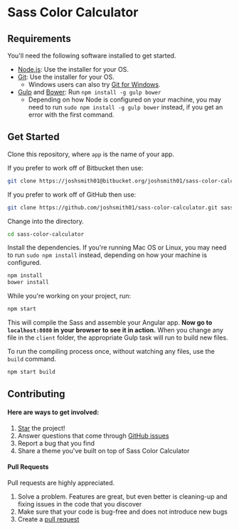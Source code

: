 # Sass Color Calculator


## Requirements

You'll need the following software installed to get started.

  - [Node.js](http://nodejs.org): Use the installer for your OS.
  - [Git](http://git-scm.com/downloads): Use the installer for your OS.
    - Windows users can also try [Git for Windows](http://git-for-windows.github.io/).
  - [Gulp](http://gulpjs.com/) and [Bower](http://bower.io): Run `npm install -g gulp bower`
    - Depending on how Node is configured on your machine, you may need to run `sudo npm install -g gulp bower` instead, if you get an error with the first command.

## Get Started

Clone this repository, where `app` is the name of your app.

If you prefer to work off of Bitbucket then use:
```bash
git clone https://joshsmith01@bitbucket.org/joshsmith01/sass-color-calculator.git sass-color-calculator
```

If you prefer to work off of GitHub then use:
```bash
git clone https://github.com/joshsmith01/sass-color-calculator.git sass-color-calculator
```


Change into the directory.

```bash
cd sass-color-calculator
```

Install the dependencies. If you're running Mac OS or Linux, you may need to run `sudo npm install` instead, depending on how your machine is configured.

```bash
npm install
bower install
```

While you're working on your project, run:

```bash
npm start
```

This will compile the Sass and assemble your Angular app. **Now go to `localhost:8080` in your browser to see it in action.** When you change any file in the `client` folder, the appropriate Gulp task will run to build new files.

To run the compiling process once, without watching any files, use the `build` command.

```bash
npm start build
```

## Contributing
#### Here are ways to get involved:

1. [Star](https://github.com/joshsmith01/sass-color-calculator/stargazers) the project!
2. Answer questions that come through [GitHub issues](https://github.com/joshsmith01/sass-color-calculator/issues)
3. Report a bug that you find
4. Share a theme you've built on top of Sass Color Calculator

#### Pull Requests

Pull requests are highly appreciated.

1. Solve a problem. Features are great, but even better is cleaning-up and fixing issues in the code that you discover
2. Make sure that your code is bug-free and does not introduce new bugs
3. Create a [pull request](https://help.github.com/articles/creating-a-pull-request)
